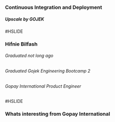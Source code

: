 ### Continuous Integration and Deployment

##### Upscale by GOJEK

#HSLIDE

### Hifnie Bilfash
###### Graduated not long ago
###### Graduated Gojek Engineering Bootcamp 2
###### Gopay International Product Engineer

#HSLIDE

### Whats interesting from Gopay International
